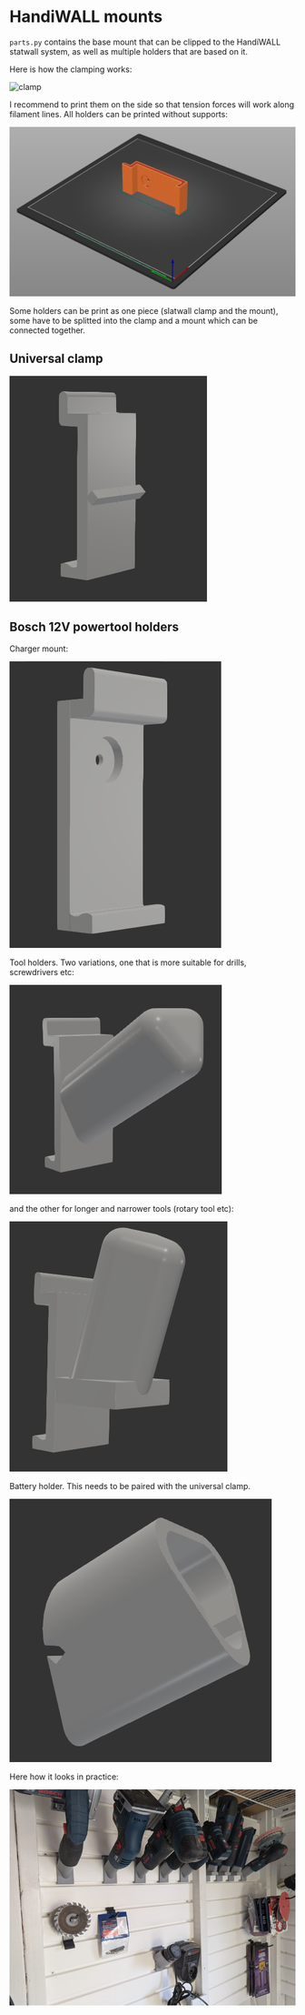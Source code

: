 # HandiWALL mounts

`parts.py` contains the base mount that can be clipped to the HandiWALL statwall system, as well as multiple holders that are based on it.

Here is how the clamping works:

![clamp](example_clamp.jpg)

I recommend to print them on the side so that tension forces will work along filament lines. All holders can be printed without supports:

![slicing](example_slicing.png)

Some holders can be print as one piece (slatwall clamp and the mount), some have to be splitted into the clamp and a mount which can be connected together.

## Universal clamp

![clamp](preview_clamp.png)


## Bosch 12V powertool holders

Charger mount:

![bosch12v_charger](preview_bosch12_charger_mount.png)

Tool holders. Two variations, one that is more suitable for drills, screwdrivers etc:

![bosch12v](preview_bosch12v.png)

and the other for longer and narrower tools (rotary tool etc):

![bosch12v_vertical](preview_bosch12v_holder_vertical.png)

Battery holder. This needs to be paired with the universal clamp.

![bosch12v_battery](preview_bosch12v_battery_holder.png)

Here how it looks in practice:

![bosch](example_bosch.jpg)